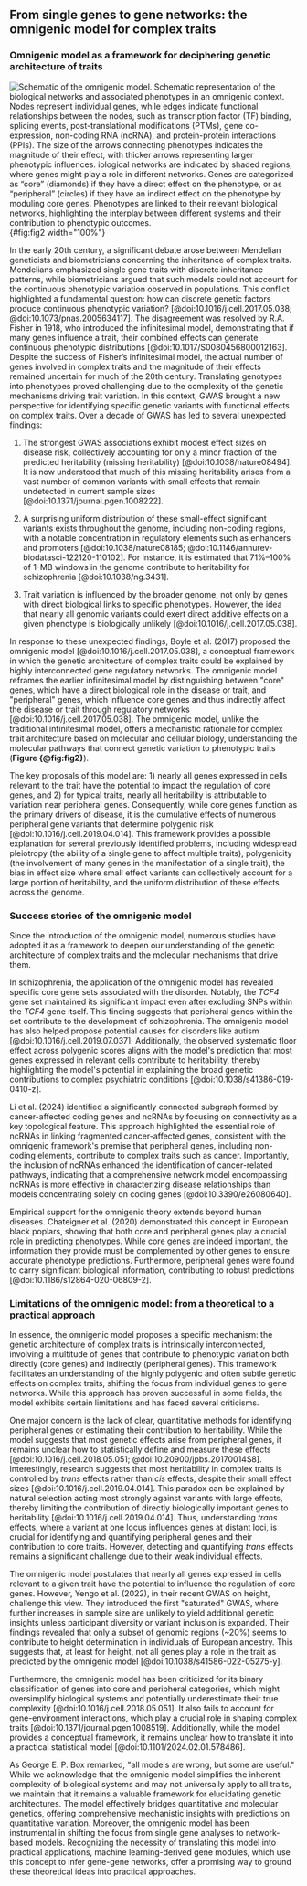 ## From single genes to gene networks: the omnigenic model for complex traits

### Omnigenic model as a framework for deciphering genetic architecture of traits

![
**Schematic of the omnigenic model**.
Schematic representation of the biological networks and associated phenotypes in an omnigenic context.
Nodes represent individual genes, while edges indicate functional relationships between the nodes, such as transcription factor (TF) binding, splicing events, post-translational modifications (PTMs), gene co-expression, non-coding RNA (ncRNA), and protein-protein interactions (PPIs).
The size of the arrows connecting phenotypes indicates the magnitude of their effect, with thicker arrows representing larger phenotypic influences.
iological networks are indicated by shaded regions, where genes might play a role in different networks.
Genes are categorized as “core” (diamonds) if they have a direct effect on the phenotype, or as “peripheral” (circles) if they have an indirect effect on the phenotype by moduling core genes.
Phenotypes are linked to their relevant biological networks, highlighting the interplay between different systems and their contribution to phenotypic outcomes.
](images/fig2.svg "Omnigenic model"){#fig:fig2 width="100%"}

In the early 20th century, a significant debate arose between Mendelian geneticists and biometricians concerning the inheritance of complex traits.
Mendelians emphasized single gene traits with discrete inheritance patterns, while biometricians argued that such models could not account for the continuous phenotypic variation observed in populations.
This conflict highlighted a fundamental question: how can discrete genetic factors produce continuous phenotypic variation? [@doi:10.1016/j.cell.2017.05.038; @doi:10.1073/pnas.2005634117].
The disagreement was resolved by R.A. Fisher in 1918, who introduced the infinitesimal model, demonstrating that if many genes influence a trait, their combined effects can generate continuous phenotypic distributions [@doi:10.1017/S0080456800012163].
Despite the success of Fisher’s infinitesimal model, the actual number of genes involved in complex traits and the magnitude of their effects remained uncertain for much of the 20th century.
Translating genotypes into phenotypes proved challenging due to the complexity of the genetic mechanisms driving trait variation.
In this context, GWAS brought a new perspective for identifying specific genetic variants with functional effects on complex traits.
Over a decade of GWAS has led to several unexpected findings:

1. The strongest GWAS associations exhibit modest effect sizes on disease risk, collectively accounting for only a minor fraction of the predicted heritability (missing heritability) [@doi:10.1038/nature08494].
It is now understood that much of this missing heritability arises from a vast number of common variants with small effects that remain undetected in current sample sizes [@doi:10.1371/journal.pgen.1008222].

2. A surprising uniform distribution of these small-effect significant variants exists throughout the genome, including non-coding regions, with a notable concentration in regulatory elements such as enhancers and promoters [@doi:10.1038/nature08185; @doi:10.1146/annurev-biodatasci-122120-110102].
For instance, it is estimated that 71%–100% of 1-MB windows in the genome contribute to heritability for schizophrenia [@doi:10.1038/ng.3431].

3. Trait variation is influenced by the broader genome, not only by genes with direct biological links to specific phenotypes.
However, the idea that nearly all genomic variants could exert direct additive effects on a given phenotype is biologically unlikely [@doi:10.1016/j.cell.2017.05.038].

In response to these unexpected findings, Boyle et al. (2017) proposed the omnigenic model [@doi:10.1016/j.cell.2017.05.038], a conceptual framework in which the genetic architecture of complex traits could be explained by highly interconnected gene regulatory networks.
The omnigenic model reframes the earlier infinitesimal model by distinguishing between "core" genes, which have a direct biological role in the disease or trait, and "peripheral" genes, which influence core genes and thus indirectly affect the disease or trait through regulatory networks [@doi:10.1016/j.cell.2017.05.038].
The omnigenic model, unlike the traditional infinitesimal model, offers a mechanistic rationale for complex trait architecture based on molecular and cellular biology, understanding the molecular pathways that connect genetic variation to phenotypic traits (**Figure {@fig:fig2}**).

The key proposals of this model are: 1) nearly all genes expressed in cells relevant to the trait have the potential to impact the regulation of core genes, and 2) for typical traits, nearly all heritability is attributable to variation near peripheral genes.
Consequently, while core genes function as the primary drivers of disease, it is the cumulative effects of numerous peripheral gene variants that determine polygenic risk [@doi:10.1016/j.cell.2019.04.014].
This framework provides a possible explanation for several previously identified problems, including widespread pleiotropy (the ability of a single gene to affect multiple traits), polygenicity (the involvement of many genes in the manifestation of a single trait), the bias in effect size where small effect variants can collectively account for a large portion of heritability, and the uniform distribution of these effects across the genome.

### Success stories of the omnigenic model

Since the introduction of the omnigenic model, numerous studies have adopted it as a framework to deepen our understanding of the genetic architecture of complex traits and the molecular mechanisms that drive them.

In schizophrenia, the application of the omnigenic model has revealed specific core gene sets associated with the disorder.
Notably, the *TCF4* gene set maintained its significant impact even after excluding SNPs within the *TCF4* gene itself.
This finding suggests that peripheral genes within the set contribute to the development of schizophrenia.
The omnigenic model has also helped propose potential causes for disorders like autism [@doi:10.1016/j.cell.2019.07.037].
Additionally, the observed systematic floor effect across polygenic scores aligns with the model's prediction that most genes expressed in relevant cells contribute to heritability, thereby highlighting the model's potential in explaining the broad genetic contributions to complex psychiatric conditions [@doi:10.1038/s41386-019-0410-z].

Li et al. (2024) identified a significantly connected subgraph formed by cancer-affected coding genes and ncRNAs by focusing on connectivity as a key topological feature.
This approach highlighted the essential role of ncRNAs in linking fragmented cancer-affected genes, consistent with the omnigenic framework's premise that peripheral genes, including non-coding elements, contribute to complex traits such as cancer.
Importantly, the inclusion of ncRNAs enhanced the identification of cancer-related pathways, indicating that a comprehensive network model encompassing ncRNAs is more effective in characterizing disease relationships than models concentrating solely on coding genes [@doi:10.3390/e26080640].

Empirical support for the omnigenic theory extends beyond human diseases.
Chateigner et al. (2020) demonstrated this concept in European black poplars, showing that both core and peripheral genes play a crucial role in predicting phenotypes.
While core genes are indeed important, the information they provide must be complemented by other genes to ensure accurate phenotype predictions.
Furthermore, peripheral genes were found to carry significant biological information, contributing to robust predictions [@doi:10.1186/s12864-020-06809-2].

### Limitations of the omnigenic model: from a theoretical to a practical approach

In essence, the omnigenic model proposes a specific mechanism: the genetic architecture of complex traits is intrinsically interconnected, involving a multitude of genes that contribute to phenotypic variation both directly (core genes) and indirectly (peripheral genes).
This framework facilitates an understanding of the highly polygenic and often subtle genetic effects on complex traits, shifting the focus from individual genes to gene networks.
While this approach has proven successful in some fields, the model exhibits certain limitations and has faced several criticisms.

One major concern is the lack of clear, quantitative methods for identifying peripheral genes or estimating their contribution to heritability.
While the model suggests that most genetic effects arise from peripheral genes, it remains unclear how to statistically define and measure these effects [@doi:10.1016/j.cell.2018.05.051; @doi:10.20900/jpbs.20170014S8].
Interestingly, research suggests that most heritability in complex traits is controlled by *trans* effects rather than *cis* effects, despite their small effect sizes [@doi:10.1016/j.cell.2019.04.014].
This paradox can be explained by natural selection acting most strongly against variants with large effects, thereby limiting the contribution of directly biologically important genes to heritability [@doi:10.1016/j.cell.2019.04.014].
Thus, understanding *trans* effects, where a variant at one locus influences genes at distant loci, is crucial for identifying and quantifying peripheral genes and their contribution to core traits.
However, detecting and quantifying *trans* effects remains a significant challenge due to their weak individual effects.

The omnigenic model postulates that nearly all genes expressed in cells relevant to a given trait have the potential to influence the regulation of core genes.
However, Yengo et al. (2022), in their recent GWAS on height, challenge this view.
They introduced the first "saturated" GWAS, where further increases in sample size are unlikely to yield additional genetic insights unless participant diversity or variant inclusion is expanded.
Their findings revealed that only a subset of genomic regions (~20%) seems to contribute to height determination in individuals of European ancestry.
This suggests that, at least for height, not all genes play a role in the trait as predicted by the omnigenic model [@doi:10.1038/s41586-022-05275-y].

Furthermore, the omnigenic model has been criticized for its binary classification of genes into core and peripheral categories, which might oversimplify biological systems and potentially underestimate their true complexity [@doi:10.1016/j.cell.2018.05.051].
It also fails to account for gene-environment interactions, which play a crucial role in shaping complex traits [@doi:10.1371/journal.pgen.1008519].
Additionally, while the model provides a conceptual framework, it remains unclear how to translate it into a practical statistical model [@doi:10.1101/2024.02.01.578486].

As George E. P. Box remarked, "all models are wrong, but some are useful." While we acknowledge that the omnigenic model simplifies the inherent complexity of biological systems and may not universally apply to all traits, we maintain that it remains a valuable framework for elucidating genetic architectures.
The model effectively bridges quantitative and molecular genetics, offering comprehensive mechanistic insights with predictions on quantitative variation.
Moreover, the omnigenic model has been instrumental in shifting the focus from single gene analyses to network-based models.
Recognizing the necessity of translating this model into practical applications, machine learning-derived gene modules, which use this concept to infer gene-gene networks, offer a promising way to ground these theoretical ideas into practical approaches.
